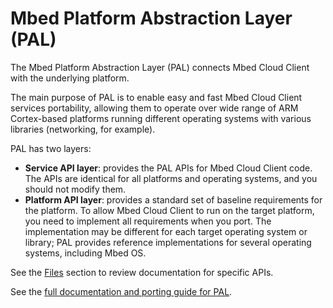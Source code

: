 Mbed Platform Abstraction Layer (PAL)
=================

The Mbed Platform Abstraction Layer (PAL) connects Mbed Cloud Client with the underlying platform.

The main purpose of PAL is to enable easy and fast Mbed Cloud Client services portability, allowing them to operate over wide range of ARM Cortex-based platforms running different operating systems with various libraries (networking, for example).

PAL has two layers:

- **Service API layer**: provides the PAL APIs for Mbed Cloud Client code. The APIs are identical for all platforms and operating systems, and you should not modify them.
- **Platform API layer**: provides a standard set of baseline requirements for the platform. To allow Mbed Cloud Client to run on the target platform, you need to implement all requirements when you port. The implementation may be different for each target operating system or library; PAL provides reference implementations for several operating systems, including Mbed OS.

See the [Files](files.html) section to review documentation for specific APIs.

See the [full documentation and porting guide for PAL](/docs/v1.2/porting/index.html).

